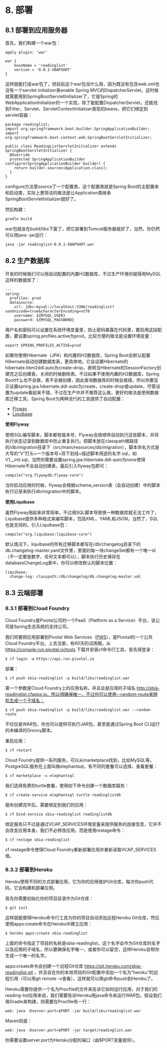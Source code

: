 # 8. 部署

## 8.1 部署到应用服务器

首先，我们构建一个war包：

```
apply plugin: 'war'

war {
    baseName = 'readinglist'
    version = '0.0.1-SNAPSHOT'
}
```

这样就能打成war包了，但目前这个war包没什么用，因为既没有包含web.xml也没有一个servlet initializer来enable Spring MVC的DispatcherServlet。这时候就需要用到SpringBootServletInitializer了，它是Spring的WebApplicationInitializer的一个实现，除了能配置DispatcherServlet，还能找到Filter、Servlet、ServletContextInitializer类型的beans，把它们绑定到servlet容器：

```
package readinglist;
import org.springframework.boot.builder.SpringApplicationBuilder;
import org.springframework.boot.context.web.SpringBootServletInitializer;

public class ReadingListServletInitializer extends SpringBootServletInitializer {
  @Override
  protected SpringApplicationBuilder configure(SpringApplicationBuilder builder) {
    return builder.sources(Application.class);
  }
}
```

configure方法里source了一个配置类，这个配置类就是Spring Boot的主配置来和启动类，实际上更简洁的做法是让Application类继承SpringBootServletInitializer就好了。

然后构建：

```
gradle build
```

war包就会在build/libs下面了，把它部署到Tomcat服务器就好了，当然，你仍然可以用java -jar运行：

```
java -jar readinglist-0.0.1-SNAPSHOT.war
```

## 8.2 生产数据库

开发的时候我们可以用自动配置的内置H2数据库，不过生产环境你就得用MySQL这样的数据库了：

```
---
spring:
  profiles: prod
  datasource:
    url: jdbc:mysql://localhost:3306/readinglist?useUnicode=true&characterEncoding=utf8
    username: ${MYSQL_USER}
    password: ${MYSQL_PASSWORD}
```

用户名和密码可以设置在系统环境变量里，防止密码暴露在代码里，要启用这段配置，要设置spring.profiles.active为prod，比较方便的做法是设置环境变量：

```
export SPRING_PROFILES_ACTIVE=prod
```

如果你使用Hibernate（JPA）和内置的H2数据库，Spring Boot会默认配置Hibernate自动创建数据库表，更具体地，它会设置Hibernate的hibernate.hbm2ddl.auto为create-drop，表明当Hibernate的SessionFactory创建完之后创建表，关闭的时候删除表。不过如果不使用内置的H2数据库，Spring Boot什么也不会做，表不会被创建，因此查询数据库的时候会报错，所以你要显示设置spring.jpa.hibernate.ddl-auto为create，create-drop或update，尽管设置为update看起来不错，不过在生产中并不推荐这么做，更好的做法是使用数据库迁移工具，Spring Boot为两种流行的工具提供了自动配置：

* [Flyway](http://flywaydb.org)
* [Liquibase](http://www.liquibase.org)

**使用Flyway**

使用SQL编写脚本，脚本都有版本号，Flyway会按顺序自动执行这些脚本，并将执行状态记录到数据库中防止重复执行。把脚本放在classpath根路径的/db/migration目录下（src/main/resources/db/migration），脚本命名方式是大写的“V”打头+一个版本号+双下划线+描述脚本用途的名字.sql，如V1\_\_init.sql，当然你需要设置spring.jpa.hibernate.ddl-auto为none使得Hibernate不会自动创建表，最后引入flyway包即可：

```
compile("org.flywaydb:flyway-core")
```

当你启动应用的时候，flyway会根据schema_version表（会自动创建）中的脚本执行记录来执行db/migration中的脚本。

**使用Liquibase**

虽然Flyway用起来非常简单，不过用SQL脚本导致换一种数据库就无法工作了，Liquibase提供多种格式来编写脚本，包括XML、YAML和JSON，当然了，SQL也是支持的，引入Liquibase包：

```
compile("org.liquibase:liquibase-core")
```

默认情况下，liquibase的所有迁移脚本都写在/db/changelog目录下的db.changelog-master.yaml文件里，里面的每一块changeSet都有一个唯一id（不一定要是数字，任何文本都可以），脚本执行历史保存在databaseChangeLog表中，你可以修改默认的脚本位置：

```
liquibase:
  change-log: classpath:/db/changelog/db.changelog-master.xml
```

## 8.3 云端部署

### 8.3.1 部署到Cloud Foundry

Cloud Foundry是Pivotal公司的一个PaaS（Platform as a Service）平台，该公司是Spring生态系统的支持公司。

我们将要把应用部署到Pivotal Web Services（[PWS](http://run.pivotal.io)），是Pivotal的一个公共Cloud Foundry平台。上去注册，有60天的试用期，从 https://console.run.pivotal.io/tools 下载并安装cf命令行工具，首先得登录：

```
$ cf login -a https://api.run.pivotal.io
```

部署：

```
$ cf push sbia-readinglist -p build/libs/readinglist.war
```

第一个参数是Cloud Foundry上的应用名称，并且会是应用的子域名 http://sbia-readinglist.cfapps.io。所以得确保唯一，不过你可以使用--random-route来随机生成一个子域名：

```
$ cf push sbia-readinglist -p build/libs/readinglist.war --random-route
```

不仅仅是WAR包，你也可以提供可执行JAR包，甚至是通过Spring Boot CLI运行的未编译的Groovy脚本。

重启应用：

```
$ cf restart
```

Cloud Foundry提供一系列服务，可以从marketplace找到，比如MySQL等，PostgreSQL服务在上面叫做elephantsql，有不同的套餐可以选择，查看套餐：

```
$ cf marketplace -s elephantsql
```

我们选择免费的turtle套餐，使用如下命令创建一个数据库服务：

```
$ cf create-service elephantsql turtle readinglistdb
```

服务创建完毕后，需要绑定到我们的应用：

```
$ cf bind-service sbia-readinglist readinglistdb
```

绑定服务只不过是通过VCAP_SERVICES环境变量来提供服务的连接信息，它并不会改变应用本身。我们不必修改应用，而是使用restage命令：

```
$ cf restage sbia-readinglist
```

cf restage命令使得Cloud Foundry重新部署应用并重新读取VCAP_SERVICES值。

### 8.3.2 部署到Heroku

Heroku使用不同的方式部署应用，它为你的应用维护Git仓库，每次你push代码，它会构建和部署应用。

首先你需要初始化你的项目目录作为Git仓库：

```
$ git init
```

这样就能使得Heroku命令行工具为你的项目自动添加远程Heroku Git仓库，然后使用apps:create命令在Heroku中建立应用：

```
$ heroku apps:create sbia-readinglist
```

上面的命令指定了项目的名称是sbia-readinglist，这个名字会作为Git仓库的名字以及应用的子域名，所以要确保名字唯一，或者你可以留空，这样Heroku会帮你生成一个唯一的名字。

apps:create命令会创建一个远程Git仓库 https://git.heroku.com/sbia-readinglist.git ，并且会在你的本地项目的Git配置中添加一个名为“heroku”的远程引用（可以用git remote -v查看），这样就可以用git命令push到Heroku了。

Heroku需要你提供一个名为Procfile的文件来告诉它如何运行应用，对于我们的reading-list应用来说，我们需要告诉Heroku用java命令来运行WAR包，假设我们用Gradle来构建，则需要在Procfile有一行：

```
web: java -Dserver.port=$PORT -jar build/libs/readinglist.war
```

Maven则是：

```
web: java -Dserver.port=$PORT -jar target/readinglist.war
```

你需要设置server.port为Heroku分配的端口（由$PORT变量提供）。
